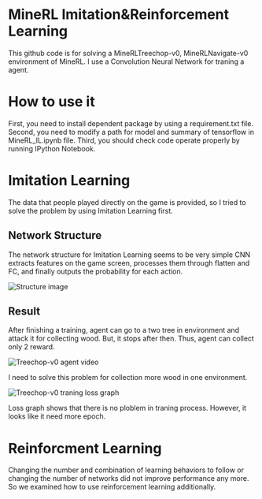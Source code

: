 # MineRL Imitation&Reinforcement Learning
This github code is for solving a MineRLTreechop-v0, MineRLNavigate-v0 environment of MineRL. I use a Convolution Neural Network for traning a agent. 

# How to use it
First, you need to install dependent package by using a requirement.txt file. 
Second, you need to modify a path for model and summary of tensorflow in MineRL_IL.ipynb file.
Third, you should check code operate properly by running IPython Notebook.

# Imitation Learning
The data that people played directly on the game is provided, so I tried to solve the problem by using Imitation Learning first.

## Network Structure
The network structure for Imitation Learning seems to be very simple CNN extracts features on the game screen, processes them through flatten and FC, and finally outputs the probability for each action.

![Structure image](https://github.com/kimbring2/MineRL/blob/master/image/03-17-22.png)

## Result
After finishing a training, agent can go to a two tree in environment and attack it for collecting wood. But, it stops after then. Thus, agent can collect only 2 reward.

![Treechop-v0 agent video](https://github.com/kimbring2/MineRL/blob/master/monitor/ezgif.com-video-to-gif.gif)

I need to solve this problem for collection more wood in one environment.

![Treechop-v0 traning loss graph](https://github.com/kimbring2/MineRL/blob/master/image/14-47-20.png)

Loss graph shows that there is no ploblem in traning process. However, it looks like it need more epoch.

# Reinforcment Learning
Changing the number and combination of learning behaviors to follow or changing the number of networks did not improve performance any more. So we examined how to use reinforcement learning additionally.

